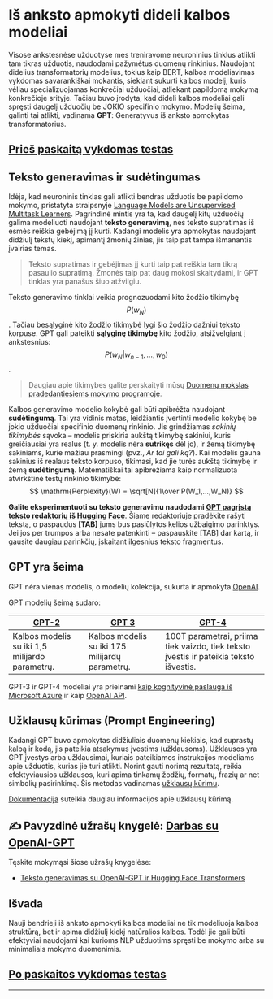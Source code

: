 <!--
CO_OP_TRANSLATOR_METADATA:
{
  "original_hash": "97836d30a6bec736f8e3b4411c572bc2",
  "translation_date": "2025-09-23T15:49:41+00:00",
  "source_file": "lessons/5-NLP/20-LangModels/README.md",
  "language_code": "lt"
}
-->
# Iš anksto apmokyti dideli kalbos modeliai

Visose ankstesnėse užduotyse mes treniravome neuroninius tinklus atlikti tam tikras užduotis, naudodami pažymėtus duomenų rinkinius. Naudojant didelius transformatorių modelius, tokius kaip BERT, kalbos modeliavimas vykdomas savarankiškai mokantis, siekiant sukurti kalbos modelį, kuris vėliau specializuojamas konkrečiai užduočiai, atliekant papildomą mokymą konkrečioje srityje. Tačiau buvo įrodyta, kad dideli kalbos modeliai gali spręsti daugelį užduočių be JOKIO specifinio mokymo. Modelių šeima, galinti tai atlikti, vadinama **GPT**: Generatyvus iš anksto apmokytas transformatorius.

## [Prieš paskaitą vykdomas testas](https://ff-quizzes.netlify.app/en/ai/quiz/39)

## Teksto generavimas ir sudėtingumas

Idėja, kad neuroninis tinklas gali atlikti bendras užduotis be papildomo mokymo, pristatyta straipsnyje [Language Models are Unsupervised Multitask Learners](https://cdn.openai.com/better-language-models/language_models_are_unsupervised_multitask_learners.pdf). Pagrindinė mintis yra ta, kad daugelį kitų užduočių galima modeliuoti naudojant **teksto generavimą**, nes teksto supratimas iš esmės reiškia gebėjimą jį kurti. Kadangi modelis yra apmokytas naudojant didžiulį tekstų kiekį, apimantį žmonių žinias, jis taip pat tampa išmanantis įvairias temas.

> Teksto supratimas ir gebėjimas jį kurti taip pat reiškia tam tikrą pasaulio supratimą. Žmonės taip pat daug mokosi skaitydami, ir GPT tinklas yra panašus šiuo atžvilgiu.

Teksto generavimo tinklai veikia prognozuodami kito žodžio tikimybę $$P(w_N)$$. Tačiau besąlyginė kito žodžio tikimybė lygi šio žodžio dažniui teksto korpuse. GPT gali pateikti **sąlyginę tikimybę** kito žodžio, atsižvelgiant į ankstesnius: $$P(w_N | w_{n-1}, ..., w_0)$$.

> Daugiau apie tikimybes galite perskaityti mūsų [Duomenų mokslas pradedantiesiems mokymo programoje](https://github.com/microsoft/Data-Science-For-Beginners/tree/main/1-Introduction/04-stats-and-probability).

Kalbos generavimo modelio kokybė gali būti apibrėžta naudojant **sudėtingumą**. Tai yra vidinis matas, leidžiantis įvertinti modelio kokybę be jokio užduočiai specifinio duomenų rinkinio. Jis grindžiamas *sakinių tikimybės* sąvoka – modelis priskiria aukštą tikimybę sakiniui, kuris greičiausiai yra realus (t. y. modelis nėra **sutrikęs** dėl jo), ir žemą tikimybę sakiniams, kurie mažiau prasmingi (pvz., *Ar tai gali ką?*). Kai modelis gauna sakinius iš realaus teksto korpuso, tikimasi, kad jie turės aukštą tikimybę ir žemą **sudėtingumą**. Matematiškai tai apibrėžiama kaip normalizuota atvirkštinė testų rinkinio tikimybė:
$$
\mathrm{Perplexity}(W) = \sqrt[N]{1\over P(W_1,...,W_N)}
$$ 

**Galite eksperimentuoti su teksto generavimu naudodami [GPT pagrįstą teksto redaktorių iš Hugging Face](https://transformer.huggingface.co/doc/gpt2-large)**. Šiame redaktoriuje pradėkite rašyti tekstą, o paspaudus **[TAB]** jums bus pasiūlytos kelios užbaigimo parinktys. Jei jos per trumpos arba nesate patenkinti – paspauskite [TAB] dar kartą, ir gausite daugiau parinkčių, įskaitant ilgesnius teksto fragmentus.

## GPT yra šeima

GPT nėra vienas modelis, o modelių kolekcija, sukurta ir apmokyta [OpenAI](https://openai.com).

GPT modelių šeimą sudaro:

| [GPT-2](https://huggingface.co/docs/transformers/model_doc/gpt2#openai-gpt2) | [GPT 3](https://openai.com/research/language-models-are-few-shot-learners) | [GPT-4](https://openai.com/gpt-4) |
| -- | -- | -- |
| Kalbos modelis su iki 1,5 milijardo parametrų. | Kalbos modelis su iki 175 milijardų parametrų. | 100T parametrai, priima tiek vaizdo, tiek teksto įvestis ir pateikia teksto išvestis. |

GPT-3 ir GPT-4 modeliai yra prieinami [kaip kognityvinė paslauga iš Microsoft Azure](https://azure.microsoft.com/en-us/services/cognitive-services/openai-service/#overview?WT.mc_id=academic-77998-cacaste) ir kaip [OpenAI API](https://openai.com/api/).

## Užklausų kūrimas (Prompt Engineering)

Kadangi GPT buvo apmokytas didžiuliais duomenų kiekiais, kad suprastų kalbą ir kodą, jis pateikia atsakymus įvestims (užklausoms). Užklausos yra GPT įvestys arba užklausimai, kuriais pateikiamos instrukcijos modeliams apie užduotis, kurias jie turi atlikti. Norint gauti norimą rezultatą, reikia efektyviausios užklausos, kuri apima tinkamų žodžių, formatų, frazių ar net simbolių pasirinkimą. Šis metodas vadinamas [užklausų kūrimu](https://learn.microsoft.com/en-us/shows/ai-show/the-basics-of-prompt-engineering-with-azure-openai-service?WT.mc_id=academic-77998-bethanycheum).

[Dokumentacija](https://learn.microsoft.com/en-us/semantic-kernel/prompt-engineering/?WT.mc_id=academic-77998-bethanycheum) suteikia daugiau informacijos apie užklausų kūrimą.

## ✍️ Pavyzdinė užrašų knygelė: [Darbas su OpenAI-GPT](GPT-PyTorch.ipynb)

Tęskite mokymąsi šiose užrašų knygelėse:

* [Teksto generavimas su OpenAI-GPT ir Hugging Face Transformers](GPT-PyTorch.ipynb)

## Išvada

Nauji bendrieji iš anksto apmokyti kalbos modeliai ne tik modeliuoja kalbos struktūrą, bet ir apima didžiulį kiekį natūralios kalbos. Todėl jie gali būti efektyviai naudojami kai kurioms NLP užduotims spręsti be mokymo arba su minimaliais mokymo duomenimis.

## [Po paskaitos vykdomas testas](https://ff-quizzes.netlify.app/en/ai/quiz/40)

---

